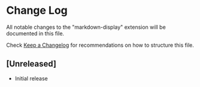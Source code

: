 # Change Log

All notable changes to the "markdown-display" extension will be documented in this file.

Check [Keep a Changelog](http://keepachangelog.com/) for recommendations on how to structure this file.

## [Unreleased]

- Initial release
